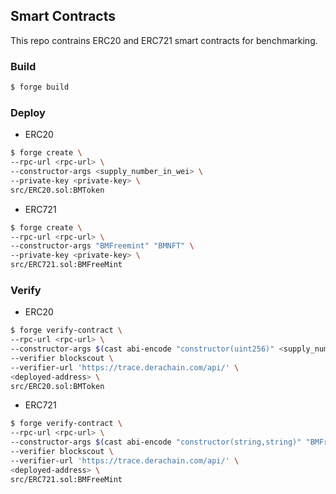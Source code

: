 ## Smart Contracts
This repo contrains ERC20 and ERC721 smart contracts for benchmarking.

### Build
```sh
$ forge build
```

### Deploy

- ERC20
```sh
$ forge create \
--rpc-url <rpc-url> \
--constructor-args <supply_number_in_wei> \
--private-key <private-key> \
src/ERC20.sol:BMToken
```

- ERC721
```sh
$ forge create \
--rpc-url <rpc-url> \
--constructor-args "BMFreemint" "BMNFT" \
--private-key <private-key> \
src/ERC721.sol:BMFreeMint
```

### Verify

- ERC20
```sh
$ forge verify-contract \
--rpc-url <rpc-url> \
--constructor-args $(cast abi-encode "constructor(uint256)" <supply_number_in_wei>) \
--verifier blockscout \
--verifier-url 'https://trace.derachain.com/api/' \
<deployed-address> \
src/ERC20.sol:BMToken
```

- ERC721
```sh
$ forge verify-contract \
--rpc-url <rpc-url> \
--constructor-args $(cast abi-encode "constructor(string,string)" "BMFreemint" "BMNFT") \
--verifier blockscout \
--verifier-url 'https://trace.derachain.com/api/' \
<deployed-address> \
src/ERC721.sol:BMFreeMint
```

